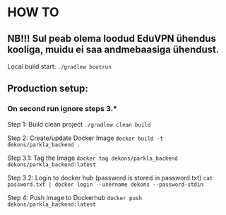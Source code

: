 # HOW TO

## NB!!! Sul peab olema loodud EduVPN ühendus kooliga, muidu ei saa andmebaasiga ühendust.

Local build start: `./gradlew bootrun`

 
## Production setup:
### On second run ignore steps 3.*

Step 1: Build clean project
`./gradlew clean build`

Step 2: Create/update Docker Image
`docker build -t dekons/parkla_backend .`

Step 3.1: Tag the Image
`docker tag dekons/parkla_backend dekons/parkla_backend:latest`

Step 3.2: Login to docker hub (password is stored in password.txt)
`cat password.txt | docker login --username dekons --password-stdin`

Step 4: Push Image to Dockerhub
`docker push dekons/parkla_backend:latest`


